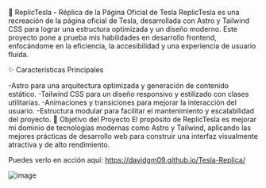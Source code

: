 🚀 ReplicTesla - Réplica de la Página Oficial de Tesla
ReplicTesla es una recreación de la página oficial de Tesla, desarrollada con Astro y Tailwind CSS para lograr una estructura optimizada y un diseño moderno. Este proyecto pone a prueba mis habilidades en desarrollo frontend, enfocándome en la eficiencia, la accesibilidad y una experiencia de usuario fluida.

✨ Características Principales

-Astro para una arquitectura optimizada y generación de contenido estático.
-Tailwind CSS para un diseño responsivo y estilizado con clases utilitarias.
-Animaciones y transiciones para mejorar la interacción del usuario.
-Estructura modular para facilitar el mantenimiento y escalabilidad del proyecto.
🎯 Objetivo del Proyecto
El propósito de ReplicTesla es mejorar mi dominio de tecnologías modernas como Astro y Tailwind, aplicando las mejores prácticas de desarrollo web para construir una interfaz visualmente atractiva y de alto rendimiento.

Puedes verlo en acción aquí: https://davidgm09.github.io/Tesla-Replica/

![image](https://github.com/user-attachments/assets/ff1dd00b-1327-4723-ba9a-6b315cecc38d)

